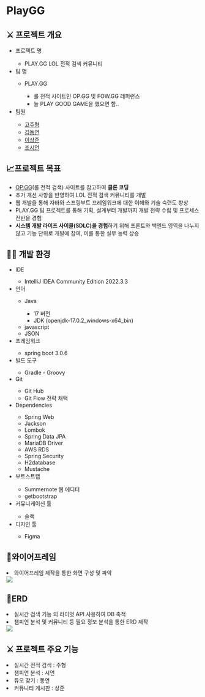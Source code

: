 <h1>PlayGG</h1>

<h2>⚔ 프로젝트 개요</h2>
<ul>
    <li>프로젝트 명</li>
        <ul>
            <li>PLAY.GG LOL 전적 검색 커뮤니티
        </ul>
    <li>팀 명</li>
        <ul>
            <li>PLAY.GG</li>
                <ul>
                    <li>롤 전적 사이트인 OP.GG 및 FOW.GG 레퍼런스</li>
                    <li>늘 PLAY GOOD GAME을 했으면 함..</li>
                </ul>
        </ul>
    <li>팀원</li>
        <ul>
            <li><a href="https://github.com/GoJuhyeong">고주형</a></li>
            <li><a href="https://github.com/kuanDY">김동연</a></li>
            <li><a href="https://github.com/leenoru">이상준</a></li>
            <li><a href="https://github.com/josieon">조시언</a></li>
        </ul>
</ul>

<h2>📈프로젝트 목표</h2>
<ul>
    <li><a href="http://OP.GG">OP.GG</a>(롤 전적 검색) 사이트를 참고하여 <b>클론 코딩</b></li>
    <li>추가 개선 사항을 반영하여 LOL 전적 검색 커뮤니티를 개발</li>
    <li>웹 개발을 통해 자바와 스프링부트 프레임워크에 대한 이해와 기술 숙련도 향상</li>
    <li>PLAY.GG 팀 프로젝트를 통해 기획, 설계부터 개발까지 개발 전략 수립 및 프로세스 전반을 경험</li>
    <li><b>시스템 개발 라이프 사이클(SDLC)을 경험</b>하기 위해 프론트와 백엔드 영역을 나누지 않고 기능 단위로 개발에 참여, 이를 통한 실무 능력 상승</li>
</ul>

<h2>👨‍💻 개발 환경</h2>
<ul>
<li>IDE</li>
    <ul>
    <li>IntelliJ IDEA Community Edition 2022.3.3</li>
    </ul>
<li>언어</li>
    <ul>
    <li>Java</li>
        <ul>
        <li>17 버전</li>
        <li>JDK (openjdk-17.0.2_windows-x64_bin)</li>
        </ul>
    <li>javascript</li>
    <li>JSON</li>
    </ul>
<li>프레임워크</li>
    <ul>
    <li>spring boot 3.0.6</li>
    </ul>
<li>빌드 도구</li>
    <ul>
    <li>Gradle - Groovy</li>
    </ul>
<li>Git</li>
    <ul>
    <li>Git Hub</li>
    <li>Git Flow 전략 채택</li>
    </ul>
<li>Dependencies</li>
<ul>
    <li>Spring Web</li>
    <li>Jackson</li>
    <li>Lombok</li>
    <li>Spring Data JPA</li>
    <li>MariaDB Driver</li>
    <li>AWS RDS</li>
    <li>Spring Security</li>
    <li>H2database</li>
    <li>Mustache</li>
</ul>
<li>부트스트랩</li>
    <ul>
    <li>Summernote 웹 에디터</li>
    <li>getbootstrap</li>
    </ul>
<li>커뮤니케이션 툴</li>
    <ul>
    <li>슬랙</li>
    </ul>
<li>디자인 툴</li>
    <ul>
    <li>Figma</li>
    </ul>
</ul>

<h2>🎨와이어프레임</h2>
<li>와이어프레임 제작을 통한 화면 구성 및 파악</li>
<img src="https://file.notion.so/f/s/71da8563-f3b9-4605-968f-ca4318fb1412/%EC%99%80%EC%9D%B4%EC%96%B4%ED%94%84%EB%A0%88%EC%9E%84.png?id=68bc46b3-8604-4bba-b754-077bab4b3777&table=block&spaceId=5bbc69fd-dbe1-4fb2-82d9-ffef80306168&expirationTimestamp=1684978593041&signature=qOBvjOuAS7obyeBkSE99_Cyxd2zCfTQLAsks3f8y0lI&downloadName=%EC%99%80%EC%9D%B4%EC%96%B4%ED%94%84%EB%A0%88%EC%9E%84.PNG.png">

<h2>🦾ERD</h2>
<li>실시간 검색 기능 외 라이엇 API 사용하여 DB 축적</li>
<li>챔피언 분석 및 커뮤니티 등 필요 정보 분석을 통한 ERD 제작</li>
<img src="https://file.notion.so/f/s/9d28538d-3876-40b1-99c7-c913eb2db969/Untitled.png?id=6ef8a31f-e359-4865-a311-8f28bfff03e5&table=block&spaceId=5bbc69fd-dbe1-4fb2-82d9-ffef80306168&expirationTimestamp=1684978655208&signature=jYwQbNe8ffvKz7ZOrN8Gq8FzopGP-DQyyDZINWm50A8&downloadName=Untitled.png">

<h2>⚔ 프로젝트 주요 기능</h2>
<li>실시간 전적 검색 : 주형</li>
<li>챔피언 분석 : 시언</li>
<li>듀오 찾기 : 동연</li>
<li>커뮤니티 게시판 : 상준</li>